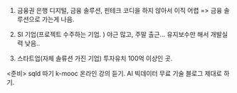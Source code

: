 1. 금융권
   은행 디지털, 금융 솔루션, 핀테크
   코디을 하지 않아서 이직 어렵 => 금융 솔루션으로 가는게 나음.

2. SI 기업(프로젝트 수주하는 기업. )
   야근 많고, 주말 출근... 유지보수만 해서 개발실력 낮음..

3. 스타트업(자체 솔류션 가진 기업) 투자유치 100억 이상인 곳. 


<준비>
sqld 따기
k-mooc 온라인 강의 듣기. AI 빅데이터 무료
기술 블로그 제대로 하기.